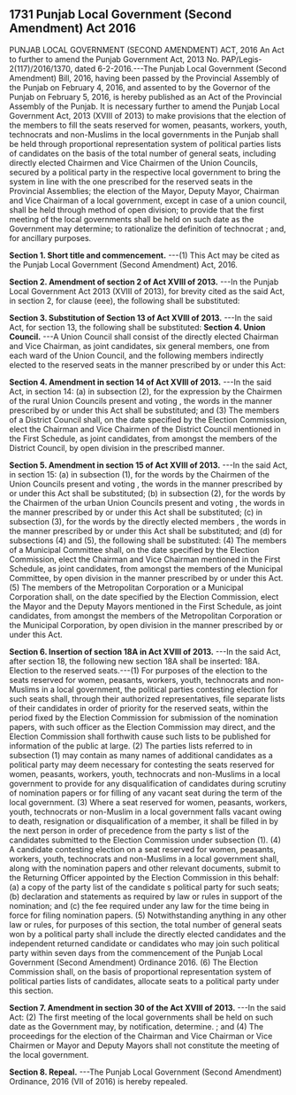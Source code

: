 ## 1731 Punjab Local Government (Second Amendment) Act 2016
 
PUNJAB LOCAL GOVERNMENT (SECOND AMENDMENT) ACT, 2016
An Act to further to amend the Punjab Government Act, 2013
No. PAP/Legis-2(117)/2016/1370, dated 6-2-2016.---The Punjab Local Government (Second Amendment) Bill, 2016, having been passed by the Provincial Assembly of the Punjab on February 4, 2016, and assented to by the Governor of the Punjab on February 5, 2016, is hereby published as an Act of the Provincial Assembly of the Punjab.
It is necessary further to amend the Punjab Local Government Act, 2013 (XVIII of 2013) to make provisions that the election of the members to fill the seats reserved for women, peasants, workers, youth, technocrats and non-Muslims in the local governments in the Punjab shall be held through proportional representation system of political parties lists of candidates on the basis of the total number of general seats, including directly elected Chairmen and Vice Chairmen of the Union Councils, secured by a political party in the respective local government to bring the system in line with the one prescribed for the reserved seats in the Provincial Assemblies; the election of the Mayor, Deputy Mayor, Chairman and Vice Chairman of a local government, except in case of a union council, shall be held through method of open division; to provide that the first meeting of the local governments shall be held on such date as the Government may determine; to rationalize the definition of technocrat ; and, for ancillary purposes.

**Section 1. Short title and commencement.**
---(1) This Act may be cited as the Punjab Local Government (Second Amendment) Act, 2016.

 

**Section 2. Amendment of section 2 of Act XVIII of 2013.**
---In the Punjab Local Government Act 2013 (XVIII of 2013), for brevity cited as the said Act, in section 2, for clause (eee), the following shall be substituted:

 

**Section 3. Substitution of Section 13 of Act XVIII of 2013.**
---In the said Act, for section 13, the following shall be substituted:
**Section 4. Union Council.**
---A Union Council shall consist of the directly elected Chairman and Vice Chairman, as joint candidates, six general members, one from each ward of the Union Council, and the following members indirectly elected to the reserved seats in the manner prescribed by or under this Act:

 

**Section 4. Amendment in section 14 of Act XVIII of 2013.**
---In the said Act, in section 14:
   (a) in subsection (2), for the expression by the Chairmen of the rural Union Councils present and voting , the words in the manner prescribed by or under this Act shall be substituted; and
   (3) The members of a District Council shall, on the date specified by the Election Commission, elect the Chairman and Vice Chairmen of the District Council mentioned in the First Schedule, as joint candidates, from amongst the members of the District Council, by open division in the prescribed manner.

 

**Section 5. Amendment in section 15 of Act XVIII of 2013.**
---In the said Act, in section 15:
   (a) in subsection (1), for the words by the Chairmen of the Union Councils present and voting , the words in the manner prescribed by or under this Act shall be substituted;
   (b) in subsection (2), for the words by the Chairmen of the urban Union Councils present and voting , the words in the manner prescribed by or under this Act shall be substituted;
   (c) in subsection (3), for the words by the directly elected members , the words in the manner prescribed by or under this Act shall be substituted; and
   (d) for subsections (4) and (5), the following shall be substituted:
   (4) The members of a Municipal Committee shall, on the date specified by the Election Commission, elect the Chairman and Vice Chairman mentioned in the First Schedule, as joint candidates, from amongst the members of the Municipal Committee, by open division in the manner prescribed by or under this Act.
   (5) The members of the Metropolitan Corporation or a Municipal Corporation shall, on the date specified by the Election Commission, elect the Mayor and the Deputy Mayors mentioned in the First Schedule, as joint candidates, from amongst the members of the Metropolitan Corporation or the Municipal Corporation, by open division in the manner prescribed by or under this Act.

 

**Section 6. Insertion of section 18A in Act XVIII of 2013.**
---In the said Act, after section 18, the following new section 18A shall be inserted:
   18A. Election to the reserved seats.---(1) For purposes of the election to the seats reserved for women, peasants, workers, youth, technocrats and non-Muslims in a local government, the political parties contesting election for such seats shall, through their authorized representatives, file separate lists of their candidates in order of priority for the reserved seats, within the period fixed by the Election Commission for submission of the nomination papers, with such officer as the Election Commission may direct, and the Election Commission shall forthwith cause such lists to be published for information of the public at large.
   (2) The parties lists referred to in subsection (1) may contain as many names of additional candidates as a political party may deem necessary for contesting the seats reserved for women, peasants, workers, youth, technocrats and non-Muslims in a local government to provide for any disqualification of candidates during scrutiny of nomination papers or for filling of any vacant seat during the term of the local government.
   (3) Where a seat reserved for women, peasants, workers, youth, technocrats or non-Muslim in a local government falls vacant owing to death, resignation or disqualification of a member, it shall be filled in by the next person in order of precedence from the party s list of the candidates submitted to the Election Commission under subsection (1).
   (4) A candidate contesting election on a seat reserved for women, peasants, workers, youth, technocrats and non-Muslims in a local government shall, along with the nomination papers and other relevant documents, submit to the Returning Officer appointed by the Election Commission in this behalf:
   (a) a copy of the party list of the candidate s political party for such seats;
   (b) declaration and statements as required by law or rules in support of the nomination; and
   (c) the fee required under any law for the time being in force for filing nomination papers.
   (5) Notwithstanding anything in any other law or rules, for purposes of this section, the total number of general seats won by a political party shall include the directly elected candidates and the independent returned candidate or candidates who may join such political party within seven days from the commencement of the Punjab Local Government (Second Amendment) Ordinance 2016.
   (6) The Election Commission shall, on the basis of proportional representation system of political parties lists of candidates, allocate seats to a political party under this section.

 

**Section 7. Amendment in section 30 of the Act XVIII of 2013.**
---In the said Act:
   (2) The first meeting of the local governments shall be held on such date as the Government may, by notification, determine. ; and
   (4) The proceedings for the election of the Chairman and Vice Chairman or Vice Chairmen or Mayor and Deputy Mayors shall not constitute the meeting of the local government.

 

**Section 8. Repeal.**
---The Punjab Local Government (Second Amendment) Ordinance, 2016 (VII of 2016) is hereby repealed.

